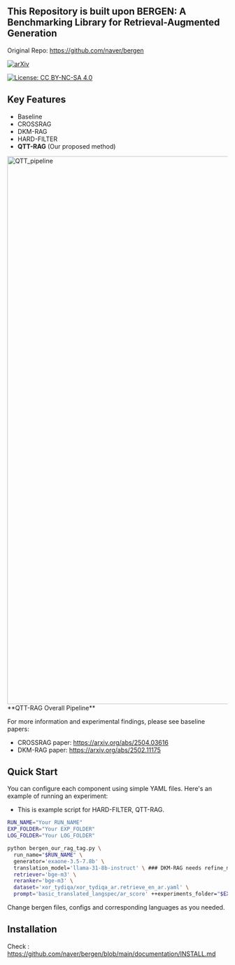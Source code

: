 ## This Repository is built upon BERGEN: A Benchmarking Library for Retrieval-Augmented Generation

Original Repo: https://github.com/naver/bergen 

[![arXiv](https://img.shields.io/badge/arXiv-2407.01102-b31b1b.svg)](https://arxiv.org/abs/2407.01102)

[![License: CC BY-NC-SA 4.0](https://img.shields.io/badge/License-CC%20BY--NC--SA%204.0-lightgrey.svg)](https://creativecommons.org/licenses/by-nc-sa/4.0/)


## Key Features

- Baseline
- CROSSRAG
- DKM-RAG
- HARD-FILTER
- **QTT-RAG** (Our proposed method)

<img width="3000" height="1250" alt="QTT_pipeline" src="https://github.com/user-attachments/assets/903611bb-1201-4158-ba31-acb19b0e5cc4" />
**QTT-RAG Overall Pipeline**

For more information and experimental findings, please see baseline papers:
- CROSSRAG paper: https://arxiv.org/abs/2504.03616 
- DKM-RAG paper: https://arxiv.org/abs/2502.11175 

## Quick Start

You can configure each component using simple YAML files. Here's an example of running an experiment:
- This is example script for HARD-FILTER, QTT-RAG.
```bash
RUN_NAME="Your RUN_NAME"
EXP_FOLDER="Your EXP_FOLDER"
LOG_FOLDER="Your LOG_FOLDER"

python bergen_our_rag_tag.py \
  run_name="$RUN_NAME" \
  generator='exaone-3.5-7.8b' \
  translation_model='llama-31-8b-instruct' \ ### DKM-RAG needs refine_model instead of translation_model, No need to specify neither of them for CROSSRAG and Baseline  ###
  retriever='bge-m3' \
  reranker='bge-m3' \
  dataset='xor_tydiqa/xor_tydiqa_ar.retrieve_en_ar.yaml' \
  prompt='basic_translated_langspec/ar_score' ++experiments_folder="$EXP_FOLDER" ++run_name="$RUN_NAME" ++log_folder="$LOG_FOLDER" 
```
Change bergen files, configs and corresponding languages as you needed.

## Installation

Check : https://github.com/naver/bergen/blob/main/documentation/INSTALL.md 

